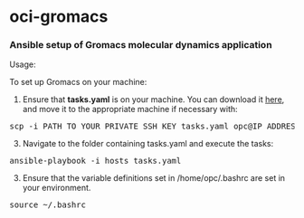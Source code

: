 # oci-gromacs
### Ansible setup of Gromacs molecular dynamics application

Usage:

To set up Gromacs on your machine:

1. Ensure that <b>tasks.yaml</b> is on your machine. You can download it [here](https://github.com/oci-hpc/oci-gromacs/archive/refs/heads/main.zip), and move it to the appropriate machine if necessary with:
<pre>
scp -i PATH_TO_YOUR_PRIVATE_SSH_KEY tasks.yaml opc@IP_ADDRESS:DESTINATION_DIRECTORY
</pre>
3. Navigate to the folder containing tasks.yaml and execute the tasks:
<pre>
ansible-playbook -i hosts tasks.yaml
</pre>
3. Ensure that the variable definitions set in /home/opc/.bashrc are set in your environment.
<pre>
source ~/.bashrc
</pre>
